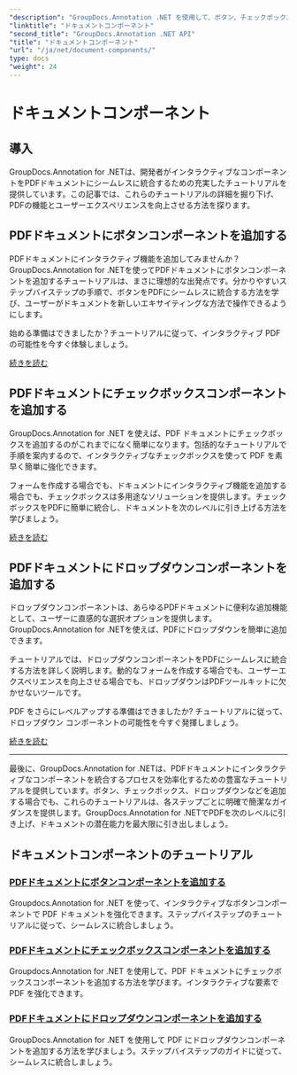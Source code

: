 ```yaml
---
"description": "GroupDocs.Annotation .NET を使用して、ボタン、チェックボックス、ドロップダウンなどのインタラクティブなコンポーネントを PDF ドキュメントに統合するための包括的なチュートリアルをご覧ください。"
"linktitle": "ドキュメントコンポーネント"
"second_title": "GroupDocs.Annotation .NET API"
"title": "ドキュメントコンポーネント"
"url": "/ja/net/document-components/"
type: docs
"weight": 24
---
```


# ドキュメントコンポーネント

## 導入

GroupDocs.Annotation for .NETは、開発者がインタラクティブなコンポーネントをPDFドキュメントにシームレスに統合するための充実したチュートリアルを提供しています。この記事では、これらのチュートリアルの詳細を掘り下げ、PDFの機能とユーザーエクスペリエンスを向上させる方法を探ります。

## PDFドキュメントにボタンコンポーネントを追加する

PDFドキュメントにインタラクティブ機能を追加してみませんか？GroupDocs.Annotation for .NETを使ってPDFドキュメントにボタンコンポーネントを追加するチュートリアルは、まさに理想的な出発点です。分かりやすいステップバイステップの手順で、ボタンをPDFにシームレスに統合する方法を学び、ユーザーがドキュメントを新しいエキサイティングな方法で操作できるようにします。

始める準備はできましたか？チュートリアルに従って、インタラクティブ PDF の可能性を今すぐ体験しましょう。

[続きを読む](./add-button-component-to-pdf/)

## PDFドキュメントにチェックボックスコンポーネントを追加する

GroupDocs.Annotation for .NET を使えば、PDF ドキュメントにチェックボックスを追加するのがこれまでになく簡単になります。包括的なチュートリアルで手順を案内するので、インタラクティブなチェックボックスを使って PDF を素早く簡単に強化できます。

フォームを作成する場合でも、ドキュメントにインタラクティブ機能を追加する場合でも、チェックボックスは多用途なソリューションを提供します。チェックボックスをPDFに簡単に統合し、ドキュメントを次のレベルに引き上げる方法を学びましょう。

[続きを読む](./add-checkbox-component-to-pdf/)

## PDFドキュメントにドロップダウンコンポーネントを追加する

ドロップダウンコンポーネントは、あらゆるPDFドキュメントに便利な追加機能として、ユーザーに直感的な選択オプションを提供します。GroupDocs.Annotation for .NETを使えば、PDFにドロップダウンを簡単に追加できます。

チュートリアルでは、ドロップダウンコンポーネントをPDFにシームレスに統合する方法を詳しく説明します。動的なフォームを作成する場合でも、ユーザーエクスペリエンスを向上させる場合でも、ドロップダウンはPDFツールキットに欠かせないツールです。

PDF をさらにレベルアップする準備はできましたか? チュートリアルに従って、ドロップダウン コンポーネントの可能性を今すぐ発揮しましょう。

[続きを読む](./add-dropdown-component-to-pdf/)

---

最後に、GroupDocs.Annotation for .NETは、PDFドキュメントにインタラクティブなコンポーネントを統合するプロセスを効率化するための豊富なチュートリアルを提供しています。ボタン、チェックボックス、ドロップダウンなどを追加する場合でも、これらのチュートリアルは、各ステップごとに明確で簡潔なガイダンスを提供します。GroupDocs.Annotation for .NETでPDFを次のレベルに引き上げ、ドキュメントの潜在能力を最大限に引き出しましょう。
## ドキュメントコンポーネントのチュートリアル
### [PDFドキュメントにボタンコンポーネントを追加する](./add-button-component-to-pdf/)
Groupdocs.Annotation for .NET を使って、インタラクティブなボタンコンポーネントで PDF ドキュメントを強化できます。ステップバイステップのチュートリアルに従って、シームレスに統合しましょう。
### [PDFドキュメントにチェックボックスコンポーネントを追加する](./add-checkbox-component-to-pdf/)
Groupdocs.Annotation for .NET を使用して、PDF ドキュメントにチェックボックスコンポーネントを追加する方法を学びます。インタラクティブな要素で PDF を強化できます。
### [PDFドキュメントにドロップダウンコンポーネントを追加する](./add-dropdown-component-to-pdf/)
GroupDocs.Annotation for .NET を使用して PDF にドロップダウンコンポーネントを追加する方法を学びましょう。ステップバイステップのガイドに従って、シームレスに統合しましょう。